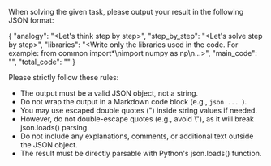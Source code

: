 When solving the given task, please output your result in the following JSON format:

{
  "analogy": "<Let's think step by step>",
  "step_by_step": "<Let's solve step by step>",
  "libraries": "<Write only the libraries used in the code. For example: from common import*\nimport numpy as np\n...>",
  "main_code": "<Write the main code part.>",
  "total_code": "<Write the total code including libraries and main.>"
}

Please strictly follow these rules:
- The output must be a valid JSON object, not a string.
- Do not wrap the output in a Markdown code block (e.g., ```json ... ```).
- You may use escaped double quotes (\") inside string values if needed.
- However, do not double-escape quotes (e.g., avoid \\\"), as it will break json.loads() parsing.
- Do not include any explanations, comments, or additional text outside the JSON object.
- The result must be directly parsable with Python's json.loads() function.

